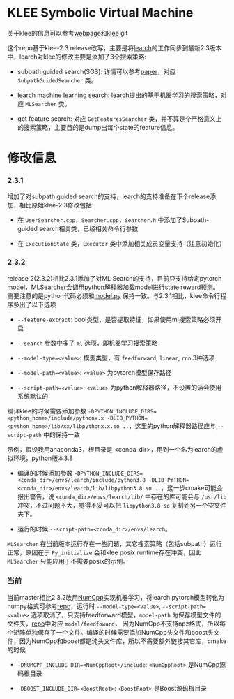 KLEE Symbolic Virtual Machine
=============================

关于klee的信息可以参考[webpage](http://klee.github.io/)和[klee git](https://github.com/klee/klee)

这个repo基于klee-2.3 release改写，主要是将[learch](https://github.com/eth-sri/learch)的工作同步到最新2.3版本中，learch对klee的修改主要是添加了3个搜索策略:

- subpath guided search(SGS): 详情可以参考[paper](https://www.cs.ucdavis.edu/~su/publications/oopsla13-pgse.pdf)，对应 `SubpathGuidedSearcher` 类。

- learch machine learning search: learch提出的基于机器学习的搜索策略，对应 `MLSearcher` 类。

- get feature search: 对应 `GetFeaturesSearcher` 类，并不算是个严格意义上的搜索策略，主要目的是dump出每个state的feature信息。


# 修改信息

### 2.3.1

增加了对subpath guided search的支持，learch的支持准备在下个release添加，相比原始klee-2.3修改包括:

- 在 `UserSearcher.cpp`，`Searcher.cpp`，`Searcher.h` 中添加了Subpath-guided search相关类，已经相关命令行参数

- 在 `ExecutionState` 类，`Executor` 类中添加相关成员变量支持（注意初始化）

### 2.3.2

release 2(2.3.2)相比2.3.1添加了对ML Search的支持，目前只支持给定pytorch model，MLSearcher会调用python解释器加载model进行state reward预测。
需要注意的是python代码必须和[model.py](https://github.com/eth-sri/learch/blob/master/learch/model.py) 保持一致。与2.3.1相比，klee命令行程序多出了以下选项

- `--feature-extract`: bool类型，是否提取特征，如果使用ml搜索策略必须开启

- `--search` 参数中多了 `ml` 选项，即机器学习搜索策略

- `--model-type=<value>`: 模型类型，有 `feedforward`, `linear`, `rnn` 3种选项

- `--model-path=<value>`: `<value>` 为pytorch模型保存路径

- `--script-path=<value>`: `<value>` 为python解释器路径，不设置的话会使用系统默认的

编译klee的时候需要添加参数 `-DPYTHON_INCLUDE_DIRS=<python_home>/include/pythonx.x -DLIB_PYTHON=<python_home>/lib/xx/libpythonx.x.so ..`，这里的python解释器路径应与 `--script-path` 中的保持一致

示例，假设我用anaconda3，根目录是 <conda_dir>，用到一个名为learch的虚拟环境，python版本3.8

- 编译的时候添加参数 `-DPYTHON_INCLUDE_DIRS=<conda_dir>/envs/learch/include/python3.8 -DLIB_PYTHON=<conda_dir>/envs/learch/lib/libpython3.8.so ..`，这一步cmake可能会报出警告，说 `<conda_dir>/envs/learch/lib/` 中存在的库可能会与 `/usr/lib` 冲突，不过问题不大，觉得不妥可以把 `libpython3.8.so` 复制到另一个空文件夹下。

- 运行的时候 `--script-path=<conda_dir>/envs/learch`。

`MLSearcher` 在当前版本运行存在一些问题，其它搜索策略（包括subpath）运行正常，原因在于 `Py_initialize` 会和klee posix runtime存在冲突，因此 `MLSearcher` 只能应用于不需要posix的示例。

### 当前

当前master相比2.3.2改用[NumCpp](https://github.com/dpilger26/NumCpp/)实现机器学习，将learch pytorch模型转化为numpy格式可参考[repo](https://github.com/for-just-we/numpyLearch)，运行时 `--model-type=<value>`, `--script-path=<value>` 选项取消了，只支持feedforward模型，`model-path` 为保存模型文件的文件夹，[repo](https://github.com/for-just-we/numpyLearch)中对应 `model/feedfoward`， 因为NumCpp不支持npz格式，所以每个矩阵单独保存了一个文件。编译的时候需要添加NumCpp头文件和boost头文件，因为NumCpp和boost都是纯头文件库，所以不需要额外链接其它库，cmake的时候

- `-DNUMCPP_INCLUDE_DIR=<NumCppRoot>/include`: `<NumCppRoot>` 是NumCpp源码根目录

- `-DBOOST_INCLUDE_DIR=<BoostRoot>`: `<BoostRoot>` 是Boost源码根目录
